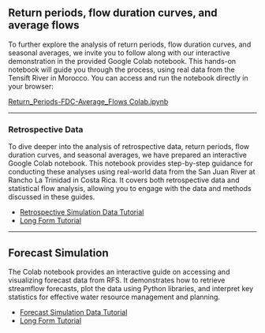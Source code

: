 ## Return periods, flow duration curves, and average flows

To further explore the analysis of return periods, flow duration curves, and seasonal averages, we invite you to follow along with our interactive
demonstration in the provided Google Colab notebook. This hands-on notebook will guide you through the process, using real data from the Tensift River
in Morocco. You can access and run the notebook directly in your browser:

[Return_Periods-FDC-Average_Flows Colab.ipynb](https://colab.research.google.com/drive/1UngQNuvgQyzaj2fKDhHGWK4oATljaed-?usp=sharing)

---

### Retrospective Data

To dive deeper into the analysis of retrospective data, return periods, flow duration curves, and seasonal averages, we have prepared an interactive
Google Colab notebook. This notebook provides step-by-step guidance for conducting these analyses using real-world data from the San Juan River at
Rancho La Trinidad in Costa Rica. It covers both retrospective data and statistical flow analysis, allowing you to engage with the data and methods
discussed in these guides.

- [Retrospective Simulation Data Tutorial](https://colab.research.google.com/drive/1D-IlUFyyg38HWmhaCvcx0Wdh70gkPEhS?usp=sharing)
- [Long Form Tutorial](https://colab.research.google.com/drive/1P3yNvE1EoQ9U8emCsMkm18CSpKWahvc5?usp=sharing)

---

## Forecast Simulation

The Colab notebook provides an interactive guide on accessing and visualizing forecast data from RFS. It demonstrates how to retrieve
streamflow forecasts, plot the data using Python libraries, and interpret key statistics for effective water resource management and
planning.

- [Forecast Simulation Data Tutorial](https://colab.research.google.com/drive/1s_xpasbYlvFGak9_2XgxRPzX0sDO-FnH?usp=sharing)
- [Long Form Tutorial](https://colab.research.google.com/drive/1C2-zkxGC7U280U2CRkSK2TbQD1nr2H1T?usp=drive_link)
